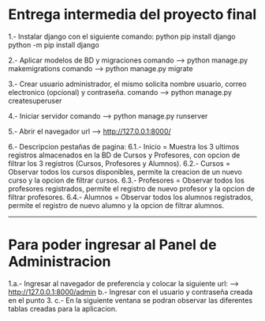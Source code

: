 # Entrega intermedia del proyecto final
1.- Instalar django con el siguiente comando:
  python pip install django
  python -m pip install django

2.- Aplicar modelos de BD y migraciones
  comando --> python manage.py makemigrations
  comando --> python manage.py migrate

3.- Crear usuario administrador, el mismo solicita nombre usuario, correo electronico (opcional) y contraseña.
  comando --> python manage.py createsuperuser

4.- Iniciar servidor
  comando --> python manage.py runserver
  
5.- Abrir el navegador 
  url --> http://127.0.0.1:8000/
  
6.- Descripcion pestañas de pagina:
    6.1.- Inicio = Muestra los 3 ultimos registros almacenados en la BD de Cursos y Profesores, con opcion de filtrar los 3 registros (Cursos, Profesores y               Alumnos).
    6.2.- Cursos = Observar todos los cursos disponibles, permite la creacion de un nuevo curso y la opcion de filtrar cursos.
    6.3.- Profesores = Observar todos los profesores registrados, permite el registro de nuevo profesor y la opcion de filtrar profesores.
    6.4.- Alumnos = Observar todos los alumnos registrados, permite el registro de nuevo alumno y la opcion de filtrar alumnos. 

----------------------------------------------------------------------------------------------------------------------------------------------
# Para poder ingresar al Panel de Administracion
1.a.- Ingresar al navegador de preferencia y colocar la siguiente url:
      --> http://127.0.0.1:8000/admin
  b.- Ingresar con el usuario y contraseña creada en el punto 3.
  c.- En la siguiente ventana se podran observar las diferentes tablas creadas para la aplicacion.